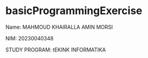 # basicProgrammingExercise
Name: MAHMOUD KHAIRALLA AMIN MORSI

NIM: 20230040348

STUDY PROGRAM: tEKINK INFORMATIKA
